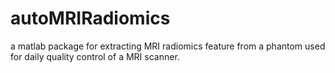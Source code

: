 # autoMRIRadiomics
a matlab package for extracting MRI radiomics feature from a phantom used for daily quality control of a MRI scanner.
